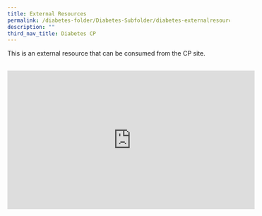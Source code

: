 ```yaml
---
title: External Resources
permalink: /diabetes-folder/Diabetes-Subfolder/diabetes-externalresources
description: ""
third_nav_title: Diabetes CP
---
```

This is an external resource that can be consumed from the CP site.<br><br>
<iframe width="560" height="315" src="https://www.youtube.com/embed/JAjZv41iUJU" title="YouTube video player" frameborder="0" allow="accelerometer; autoplay; clipboard-write; encrypted-media; gyroscope; picture-in-picture" allowfullscreen></iframe>